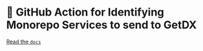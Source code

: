 # 📖 GitHub Action for Identifying Monorepo Services to send to GetDX

[Read the `docs`](./docs/index.md)
